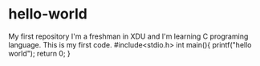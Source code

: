 # hello-world
My first repository
I'm a freshman in XDU and I'm learning C programing language.
This is my first code.
#include<stdio.h>
int main(){
printf("hello world");
return 0;
}
